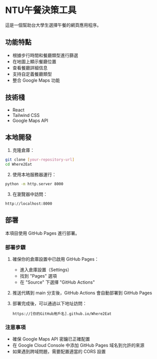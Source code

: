 # NTU午餐決策工具

這是一個幫助台大學生選擇午餐的網頁應用程序。

## 功能特點

- 根據步行時間和餐廳類型進行篩選
- 在地圖上顯示餐廳位置
- 查看餐廳詳細信息
- 支持自定義餐廳類型
- 整合 Google Maps 功能

## 技術棧

- React
- Tailwind CSS
- Google Maps API

## 本地開發

1. 克隆倉庫：
```bash
git clone [your-repository-url]
cd Where2Eat
```

2. 使用本地服務器運行：
```bash
python -m http.server 8000
```

3. 在瀏覽器中訪問：
```
http://localhost:8000
```

## 部署

本項目使用 GitHub Pages 進行部署。

### 部署步驟

1. 確保你的倉庫設置中已啟用 GitHub Pages：
   - 進入倉庫設置（Settings）
   - 找到 "Pages" 選項
   - 在 "Source" 下選擇 "GitHub Actions"

2. 推送代碼到 main 分支後，GitHub Actions 會自動部署到 GitHub Pages

3. 部署完成後，可以通過以下地址訪問：
   ```
   https://[你的GitHub用戶名].github.io/Where2Eat
   ```

### 注意事項

- 確保 Google Maps API 密鑰已正確配置
- 在 Google Cloud Console 中添加 GitHub Pages 域名到允許的來源
- 如果遇到跨域問題，需要配置適當的 CORS 設置 